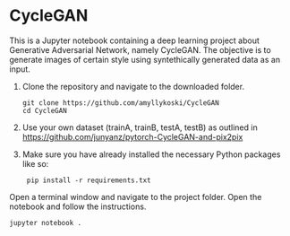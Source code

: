 # CycleGAN

This is a Jupyter notebook containing a deep learning project about Generative Adversarial Network, namely CycleGAN.
The objective is to generate images of certain style using syntethically generated data as an input.

1. Clone the repository and navigate to the downloaded folder.

	```
	git clone https://github.com/amyllykoski/CycleGAN
	cd CycleGAN
	```

2. Use your own dataset (trainA, trainB, testA, testB) as outlined in https://github.com/junyanz/pytorch-CycleGAN-and-pix2pix

3. Make sure you have already installed the necessary Python packages like so:

    	pip install -r requirements.txt

Open a terminal window and navigate to the project folder. Open the notebook and follow the instructions.

	jupyter notebook .
	
